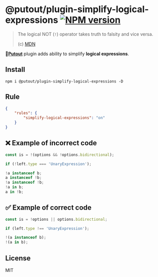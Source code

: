 # @putout/plugin-simplify-logical-expressions [![NPM version][NPMIMGURL]][NPMURL]

[NPMIMGURL]: https://img.shields.io/npm/v/@putout/plugin-simplify-logical-expressions.svg?style=flat&longCache=true
[NPMURL]: https://npmjs.org/package/@putout/plugin-simplify-logical-expressions "npm"

> The logical NOT (`!`) operator takes truth to falsity and vice versa.
>
> (c) [MDN](https://developer.mozilla.org/en-US/docs/Web/JavaScript/Reference/Operators/Logical_NOT)

🐊[**Putout**](https://github.com/coderaiser/putout) plugin adds ability to simplify **logical expressions**.

## Install

```
npm i @putout/plugin-simplify-logical-expressions -D
```

## Rule

```json
{
    "rules": {
        "simplify-logical-expressions": "on"
    }
}
```

## ❌ Example of incorrect code

```js
const is = !(options && !options.bidirectional);

if (!left.type === 'UnaryExpression');

!a instanceof b;
a instanceof !b;
!a instanceof !b;
!a in b;
a in !b;
```

## ✅ Example of correct code

```js
const is = !options || options.bidirectional;

if (left.type !== 'UnaryExpression');

!(a instanceof b);
!(a in b);
```

## License

MIT
